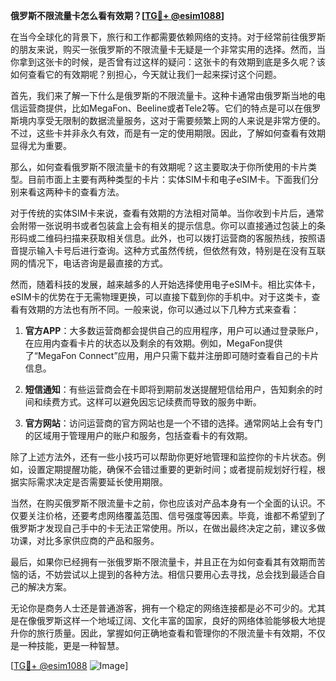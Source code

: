 **俄罗斯不限流量卡怎么看有效期？[[TG💪+ @esim1088](https://t.me/s/esim1088)]**

在当今全球化的背景下，旅行和工作都需要依赖网络的支持。对于经常前往俄罗斯的朋友来说，购买一张俄罗斯的不限流量卡无疑是一个非常实用的选择。然而，当你拿到这张卡的时候，是否曾有过这样的疑问：这张卡的有效期到底是多久呢？该如何查看它的有效期呢？别担心，今天就让我们一起来探讨这个问题。

首先，我们来了解一下什么是俄罗斯的不限流量卡。这种卡通常由俄罗斯当地的电信运营商提供，比如MegaFon、Beeline或者Tele2等。它们的特点是可以在俄罗斯境内享受无限制的数据流量服务，这对于需要频繁上网的人来说是非常方便的。不过，这些卡并非永久有效，而是有一定的使用期限。因此，了解如何查看有效期显得尤为重要。

那么，如何查看俄罗斯不限流量卡的有效期呢？这主要取决于你所使用的卡片类型。目前市面上主要有两种类型的卡片：实体SIM卡和电子eSIM卡。下面我们分别来看这两种卡的查看方法。

对于传统的实体SIM卡来说，查看有效期的方法相对简单。当你收到卡片后，通常会附带一张说明书或者包装盒上会有相关的提示信息。你可以直接通过包装上的条形码或二维码扫描来获取相关信息。此外，也可以拨打运营商的客服热线，按照语音提示输入卡号后进行查询。这种方式虽然传统，但依然有效，特别是在没有互联网的情况下，电话咨询是最直接的方式。

然而，随着科技的发展，越来越多的人开始选择使用电子eSIM卡。相比实体卡，eSIM卡的优势在于无需物理更换，可以直接下载到你的手机中。对于这类卡，查看有效期的方法也有所不同。一般来说，你可以通过以下几种方式来查看：

1. **官方APP**：大多数运营商都会提供自己的应用程序，用户可以通过登录账户，在应用内查看卡片的状态以及剩余的有效期。例如，MegaFon提供了“MegaFon Connect”应用，用户只需下载并注册即可随时查看自己的卡片信息。

2. **短信通知**：有些运营商会在卡即将到期前发送提醒短信给用户，告知剩余的时间和续费方式。这样可以避免因忘记续费而导致的服务中断。

3. **官方网站**：访问运营商的官方网站也是一个不错的选择。通常网站上会有专门的区域用于管理用户的账户和服务，包括查看卡的有效期。

除了上述方法外，还有一些小技巧可以帮助你更好地管理和监控你的卡片状态。例如，设置定期提醒功能，确保不会错过重要的更新时间；或者提前规划好行程，根据实际需求决定是否需要延长使用期限。

当然，在购买俄罗斯不限流量卡之前，你也应该对产品本身有一个全面的认识。不仅要关注价格，还要考虑网络覆盖范围、信号强度等因素。毕竟，谁都不希望到了俄罗斯才发现自己手中的卡无法正常使用。所以，在做出最终决定之前，建议多做功课，对比多家供应商的产品和服务。

最后，如果你已经拥有一张俄罗斯不限流量卡，并且正在为如何查看其有效期而苦恼的话，不妨尝试以上提到的各种方法。相信只要用心去寻找，总会找到最适合自己的解决方案。

无论你是商务人士还是普通游客，拥有一个稳定的网络连接都是必不可少的。尤其是在像俄罗斯这样一个地域辽阔、文化丰富的国家，良好的网络体验能够极大地提升你的旅行质量。因此，掌握如何正确地查看和管理你的不限流量卡有效期，不仅是一种技能，更是一种智慧。

[[TG💪+ @esim1088](https://t.me/s/esim1088) ![Image](https://i.postimg.cc/4NQfJmqS/Snipaste-2025-05-13-00-14-12.png)]